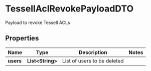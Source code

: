 

# TessellAclRevokePayloadDTO

Payload to revoke Tessell ACLs

## Properties

Name | Type | Description | Notes
------------ | ------------- | ------------- | -------------
**users** | **List&lt;String&gt;** | List of users to be deleted | 



